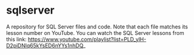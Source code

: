 # sqlserver
A repository for SQL Server files and code.
Note that each file matches its lesson number on YouTube. You can watch the SQL Server lessons from this link: https://www.youtube.com/playlist?list=PLD_ylH-D2piDNIq65kYsED6nYYs1nhDQ_
